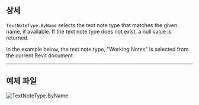 ## 상세
`TextNoteType.ByName` selects the text note type that matches the given name, if available. If the text note type does not exist, a null value is returned.

In the example below, the text note type, "Working Notes" is selected from the current Revit document.

___
## 예제 파일

![TextNoteType.ByName](./Revit.Elements.TextNoteType.ByName_img.jpg)
